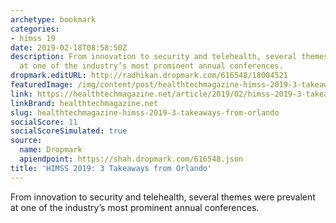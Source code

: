 ```yaml
---
archetype: bookmark
categories:
- himss 19
date: 2019-02-18T08:58:50Z
description: From innovation to security and telehealth, several themes were prevalent
  at one of the industry’s most prominent annual conferences.
dropmark.editURL: http://radhikan.dropmark.com/616548/18004521
featuredImage: /img/content/post/healthtechmagazine-himss-2019-3-takeaways-from-orlando.jpg
link: https://healthtechmagazine.net/article/2019/02/himss-2019-3-takeaways-orlando
linkBrand: healthtechmagazine.net
slug: healthtechmagazine-himss-2019-3-takeaways-from-orlando
socialScore: 11
socialScoreSimulated: true
source:
  name: Dropmark
  apiendpoint: https://shah.dropmark.com/616548.json
title: 'HIMSS 2019: 3 Takeaways from Orlando'
---
```

From innovation to security and telehealth, several themes were prevalent at one of the industry’s most prominent annual conferences.